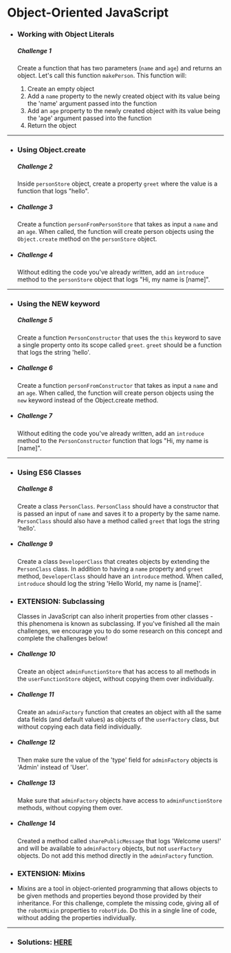 # Object-Oriented JavaScript

- ### Working with Object Literals

  ##### Challenge 1

  Create a function that has two parameters (`name` and `age`) and returns an object. Let's call this function `makePerson`. This function will:

  1.  Create an empty object
  2.  Add a `name` property to the newly created object with its value being the 'name' argument passed into the function
  3.  Add an `age` property to the newly created object with its value being the 'age' argument passed into the function
  4.  Return the object

---

- ### Using Object.create

  ##### Challenge 2

  Inside `personStore` object, create a property `greet` where the value is a function that logs "hello".

- ##### Challenge 3

  Create a function `personFromPersonStore` that takes as input a `name` and an `age`. When called, the function will create person objects using the `Object.create` method on the `personStore` object.

- ##### Challenge 4

  Without editing the code you've already written, add an `introduce` method to the `personStore` object that logs "Hi, my name is [name]".

---

- ### Using the NEW keyword

  ##### Challenge 5

  Create a function `PersonConstructor` that uses the `this` keyword to save a single property onto its scope called `greet`. `greet` should be a function that logs the string 'hello'.

- ##### Challenge 6

  Create a function `personFromConstructor` that takes as input a `name` and an `age`. When called, the function will create person objects using the `new` keyword instead of the Object.create method.

- ##### Challenge 7

  Without editing the code you've already written, add an `introduce` method to the `PersonConstructor` function that logs "Hi, my name is [name]".

---

- ### Using ES6 Classes

  ##### Challenge 8

  Create a class `PersonClass`. `PersonClass` should have a constructor that is passed an input of `name` and saves it to a property by the same name. `PersonClass` should also have a method called `greet` that logs the string 'hello'.

- ##### Challenge 9

  Create a class `DeveloperClass` that creates objects by extending the `PersonClass` class. In addition to having a `name` property and `greet` method, `DeveloperClass` should have an `introduce` method. When called, `introduce` should log the string 'Hello World, my name is [name]'.

- ### EXTENSION: Subclassing

  Classes in JavaScript can also inherit properties from other classes - this phenomena is known as subclassing. If you've finished all the main challenges, we encourage you to do some research on this concept and complete the challenges below!

- ##### Challenge 10

  Create an object `adminFunctionStore` that has access to all methods in the `userFunctionStore` object, without copying them over individually.

- ##### Challenge 11

  Create an `adminFactory` function that creates an object with all the same data fields (and default values) as objects of the `userFactory` class, but without copying each data field individually.

- ##### Challenge 12

  Then make sure the value of the 'type' field for `adminFactory` objects is 'Admin' instead of 'User'.

- ##### Challenge 13

  Make sure that `adminFactory` objects have access to `adminFunctionStore` methods, without copying them over.

- ##### Challenge 14

  Created a method called `sharePublicMessage` that logs 'Welcome users!' and will be available to `adminFactory` objects, but not `userFactory` objects. Do not add this method directly in the `adminFactory` function.

- ### EXTENSION: Mixins
- Mixins are a tool in object-oriented programming that allows objects to be given methods and properties beyond those provided by their inheritance. For this challenge, complete the missing code, giving all of the `robotMixin` properties to `robotFido`. Do this in a single line of code, without adding the properties individually.

---

- ### Solutions: [HERE](./index.js)

